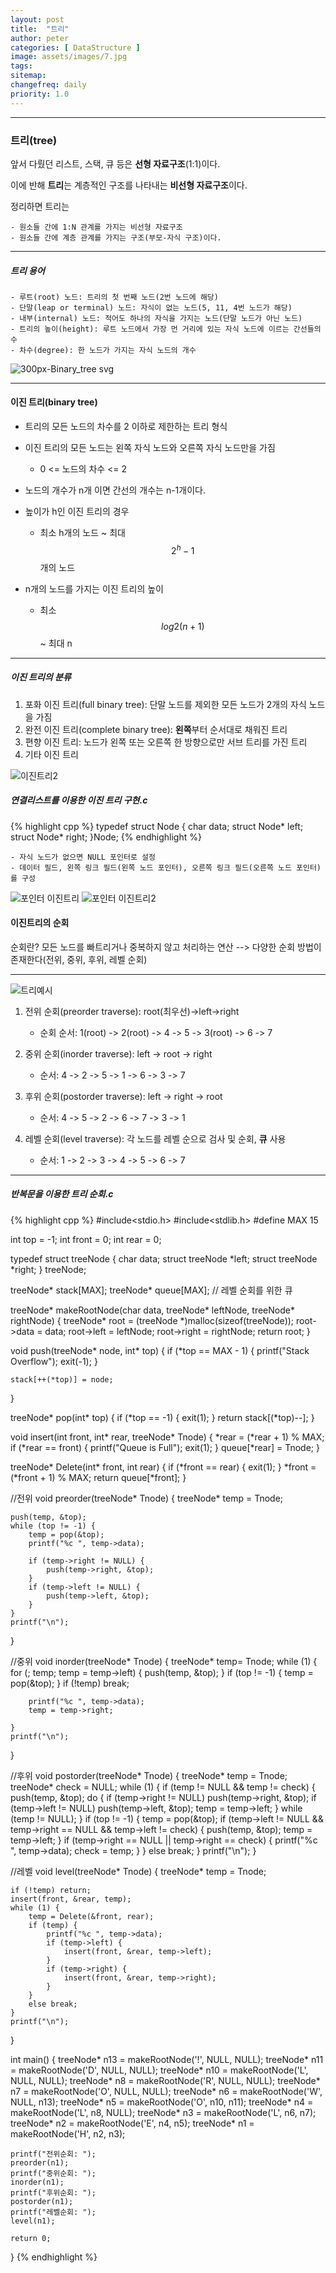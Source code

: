 ```yaml
---
layout: post
title:  "트리"
author: peter
categories: [ DataStructure ]
image: assets/images/7.jpg
tags: 
sitemap:
changefreq: daily
priority: 1.0
---
```

---
### 트리(tree)

앞서 다뤘던 리스트, 스택, 큐 등은 **선형 자료구조**(1:1)이다.

이에 반해 **트리**는 계층적인 구조를 나타내는 **비선형 자료구조**이다. 

정리하면 트리는 

    - 원소들 간에 1:N 관계를 가지는 비선형 자료구조
    - 원소들 간에 계층 관계를 가지는 구조(부모-자식 구조)이다.

---

##### 트리 용어 
    - 루트(root) 노드: 트리의 첫 번째 노드(2번 노드에 해당)
    - 단말(leap or terminal) 노드: 자식이 없는 노드(5, 11, 4번 노드가 해당)
    - 내부(internal) 노드: 적어도 하나의 자식을 가지는 노드(단말 노드가 아닌 노드)
    - 트리의 높이(height): 루트 노드에서 가장 먼 거리에 있는 자식 노드에 이르는 간선들의 수
    - 차수(degree): 한 노드가 가지는 자식 노드의 개수

![300px-Binary_tree svg](https://user-images.githubusercontent.com/52132160/88499076-d5df1b00-cfff-11ea-820d-f2930155a4a8.png)

---

#### 이진 트리(binary tree)
- 트리의 모든 노드의 차수를 2 이하로 제한하는 트리 형식

- 이진 트리의 모든 노드는 왼쪽 자식 노드와 오른쪽 자식 노드만을 가짐  
    - 0 <= 노드의 차수 <= 2  
    
- 노드의 개수가 n개 이면 간선의 개수는 n-1개이다.  

- 높이가 h인 이진 트리의 경우 
    - 최소 h개의 노드 ~ 최대 $$ 2^h - 1 $$ 개의 노드  
  
- n개의 노드를 가지는 이진 트리의 높이
     - 최소 $$log2(n+1)$$ ~ 최대 n  
     
---

##### 이진 트리의 분류
1. 포화 이진 트리(full binary tree): 단말 노드를 제외한 모든 노드가 2개의 자식 노드을 가짐
2. 완전 이진 트리(complete binary tree): **왼쪽**부터 순서대로 채워진 트리 
3. 편향 이진 트리: 노드가 왼쪽 또는 오른쪽 한 방향으로만 서브 트리를 가진 트리
4. 기타 이진 트리

![이진트리2](https://user-images.githubusercontent.com/52132160/88501438-6c163f80-d006-11ea-9e0a-c14275219b52.PNG)

##### 연결리스트를 이용한 이진 트리 구현.c
{% highlight cpp %}
typedef struct Node {
	char data;
	struct Node* left;
	struct Node* right;
}Node;
{% endhighlight %}
    
    - 자식 노드가 없으면 NULL 포인터로 설정 
    - 데이터 필드, 왼쪽 링크 필드(왼쪽 노드 포인터), 오른쪽 링크 필드(오른쪽 노드 포인터)를 구성
    
![포인터 이진트리](https://user-images.githubusercontent.com/52132160/88502963-20b26000-d00b-11ea-8886-e95ab01c2190.PNG)
![포인터 이진트리2](https://user-images.githubusercontent.com/52132160/88503036-666f2880-d00b-11ea-83a6-6ca2bccb21bb.PNG)

#### 이진트리의 순회

순회란? 모든 노드를 빠트리거나 중복하지 않고 처리하는 연산 
    --> 다양한 순회 방법이 존재한다(전위, 중위, 후위, 레벨 순회)
    
---

![트리예시](https://user-images.githubusercontent.com/52132160/88504204-f1055700-d00e-11ea-81f7-747026d21659.PNG)
1. 전위 순회(preorder traverse): root(최우선)->left->right 
    - 순회 순서: 1(root) -> 2(root) -> 4 -> 5 -> 3(root) -> 6 -> 7

2. 중위 순회(inorder traverse): left -> root -> right  
    - 순서: 4 -> 2 -> 5 -> 1 -> 6 -> 3 -> 7 

3. 후위 순회(postorder traverse): left -> right -> root 
    - 순서: 4 -> 5 -> 2 -> 6 -> 7 -> 3 -> 1

4. 레벨 순회(level traverse): 각 노드를 레벨 순으로 검사 및 순회, **큐** 사용
    - 순서: 1 -> 2 -> 3 -> 4 -> 5 -> 6 -> 7
    
---

##### 반복문을 이용한 트리 순회.c

{% highlight cpp %}
#include<stdio.h>
#include<stdlib.h>
#define MAX 15


int top = -1;
int front = 0;
int rear = 0;

typedef struct treeNode {
	char data;
	struct treeNode *left;
	struct treeNode *right;
} treeNode;

treeNode* stack[MAX]; 
treeNode* queue[MAX]; // 레벨 순회를 위한 큐



treeNode* makeRootNode(char data, treeNode* leftNode, treeNode* rightNode) {
	treeNode* root = (treeNode *)malloc(sizeof(treeNode));
	root->data = data;
	root->left = leftNode;
	root->right = rightNode;
	return root;
}

void push(treeNode* node, int* top) {
	if (*top == MAX - 1) {
		printf("Stack Overflow");
		exit(-1);
	}

	stack[++(*top)] = node;
}

treeNode* pop(int* top) {
	if (*top == -1) {
		exit(1);
	}
	return stack[(*top)--];
}

void insert(int front, int* rear, treeNode* Tnode) {
	*rear = (*rear + 1) % MAX;
	if (*rear == front) {
		printf("Queue is Full");
		exit(1);
	}
	queue[*rear] = Tnode;
}

treeNode* Delete(int* front, int rear) {
	if (*front == rear) {
		exit(1);
	}
	*front = (*front + 1) % MAX;
	return queue[*front];
}

//전위
void preorder(treeNode* Tnode) {
	treeNode* temp = Tnode;
	
	push(temp, &top);
	while (top != -1) {
		temp = pop(&top);
		printf("%c ", temp->data);
		
		if (temp->right != NULL) {
			push(temp->right, &top);
		}
		if (temp->left != NULL) {
			push(temp->left, &top);
		}
	}
	printf("\n");
}

//중위
void inorder(treeNode* Tnode) {
	treeNode* temp= Tnode;
	while (1) {
		for (; temp; temp = temp->left) {
			push(temp, &top);
		}
		if (top != -1) {
			temp = pop(&top);
		}
		if (!temp) break;
			
		printf("%c ", temp->data);
		temp = temp->right;

	}
	printf("\n");
}

//후위
void postorder(treeNode* Tnode) {
	treeNode* temp = Tnode;
	treeNode* check = NULL;
	while (1) {
		if (temp != NULL && temp != check) {
			push(temp, &top);
			do {
				if (temp->right != NULL) push(temp->right, &top);
				if (temp->left != NULL) push(temp->left, &top);
				temp = temp->left;
			} while (temp != NULL);
		}
		if (top != -1) {
			temp = pop(&top);
			if (temp->left != NULL && temp->right == NULL && temp->left != check) {
				push(temp, &top);
				temp = temp->left;
			}
			if (temp->right == NULL || temp->right == check) {
				printf("%c ", temp->data);
				check = temp;
			}
		}
		else break;
	}
	printf("\n");
}

//레벨
void level(treeNode* Tnode) {
	treeNode* temp = Tnode;

	if (!temp) return;
	insert(front, &rear, temp);
	while (1) {
		temp = Delete(&front, rear);
		if (temp) {
			printf("%c ", temp->data);
			if (temp->left) {
				insert(front, &rear, temp->left);
			}
			if (temp->right) {
				insert(front, &rear, temp->right);
			}
		}
		else break;
	}
	printf("\n");
}



int main() {
	treeNode* n13 = makeRootNode('!', NULL, NULL);
	treeNode* n11 = makeRootNode('D', NULL, NULL);
	treeNode* n10 = makeRootNode('L', NULL, NULL);
	treeNode* n8 = makeRootNode('R', NULL, NULL);
	treeNode* n7 = makeRootNode('O', NULL, NULL);
	treeNode* n6 = makeRootNode('W', NULL, n13);
	treeNode* n5 = makeRootNode('O', n10, n11);
	treeNode* n4 = makeRootNode('L', n8, NULL);
	treeNode* n3 = makeRootNode('L', n6, n7);
	treeNode* n2 = makeRootNode('E', n4, n5);
	treeNode* n1 = makeRootNode('H', n2, n3);

	printf("전위순회: ");
	preorder(n1);
	printf("중위순회: ");
	inorder(n1);
	printf("후위순회: ");
	postorder(n1);
	printf("레벨순회: ");
	level(n1);

	return 0;
}
{% endhighlight %}